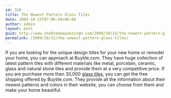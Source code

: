 ```yaml
---
id: 316
title: The Newest Pattern Glass Tiles
date: 2009-10-22T07:06:49+00:00
author: admin
layout: post
guid: http://www.shobhadeepaksingh.com/2009/10/22/the-newest-pattern-glass-tiles/
permalink: /2009/10/22/the-newest-pattern-glass-tiles/
---
```

If you are looking for the unique design titles for your new home or remodel your home, you can approach at Buytile.com. They have huge collection of latest pattern tiles with different materials like metal, porcelain, ceramic, glass and natural stone tiles and provide them at a very competitive price. If you are purchase more than 30,000 [glass tiles](http://www.buytile.com/), you can get the free shipping offered by Buytile.com. They provide all the information about their newest patterns and colors in their website, you can choose from them and make your home beautiful.